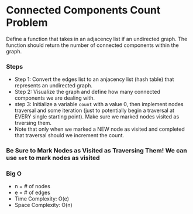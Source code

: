 # Connected Components Count Problem
Define a function that takes in an adjacency list if an undirected graph. The function should return the number of connected components within the graph.

### Steps
* Step 1: Convert the edges list to an anjacency list (hash table) that represents an undirected graph.
* Step 2: Visualize the graph and define how many connected components we are dealing with.
* step 3: Initialize a variable `count` with a value 0, then implement nodes traversal and some iteration (just to potentially begin a traversal at EVERY single starting point). Make sure we marked nodes visited as trversing them. 
* Note that only when we marked a NEW node as visited and completed that traversal should we increment the count.

### Be Sure to Mark Nodes as Visited as Traversing Them! We can use `set` to mark nodes as visited

### Big O
* n = # of nodes
* e = # of edges
* Time Complexity: O(e)
* Space Complexity: O(n)
